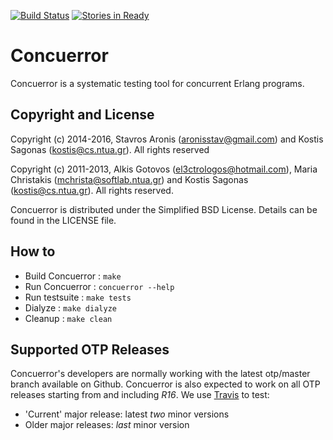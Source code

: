 [![Build Status](https://travis-ci.org/parapluu/Concuerror.svg?branch=master)](https://travis-ci.org/parapluu/Concuerror)
[![Stories in Ready](https://badge.waffle.io/parapluu/concuerror.png?label=ready&title=Ready)](https://waffle.io/parapluu/concuerror)

Concuerror
==========

Concuerror is a systematic testing tool for concurrent Erlang programs.

Copyright and License
----------------------
Copyright (c) 2014-2016,
Stavros Aronis (<aronisstav@gmail.com>) and
Kostis Sagonas (<kostis@cs.ntua.gr>).
All rights reserved

Copyright (c) 2011-2013,
Alkis Gotovos (<el3ctrologos@hotmail.com>),
Maria Christakis (<mchrista@softlab.ntua.gr>) and
Kostis Sagonas (<kostis@cs.ntua.gr>).
All rights reserved.

Concuerror is distributed under the Simplified BSD License.
Details can be found in the LICENSE file.

How to
------

* Build Concuerror   : `make`
* Run Concuerror     : `concuerror --help`
* Run testsuite      : `make tests`
* Dialyze            : `make dialyze`
* Cleanup            : `make clean`

Supported OTP Releases
----------------------

Concuerror's developers are normally working with the latest otp/master branch
available on Github. Concuerror is also expected to work on all OTP releases
starting from and including *R16*. We use
[Travis](https://travis-ci.org/parapluu/Concuerror) to test:

* 'Current' major release: latest *two* minor versions
* Older major releases: *last* minor version
